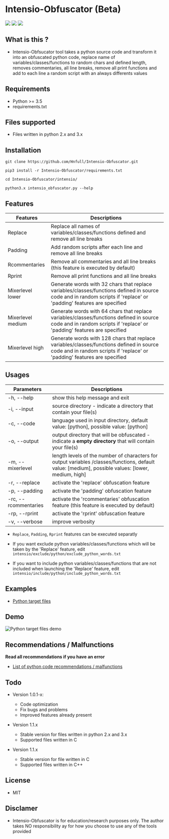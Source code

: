 # Intensio-Obfuscator (Beta)

![](https://img.shields.io/badge/Python->=3.5-blue.svg)
![](https://img.shields.io/badge/Version-1.0.4-green.svg)
![](https://img.shields.io/badge/Licence-MIT-red.svg)

## What is this ?
- Intensio-Obfsucator tool takes a python source code and transform it into an obfuscated python code, replace name of variables/classes/functions to random chars and defined length, removes commentaries, all line breaks, remove all print functions and add to each line a random script with an always differents values

## Requirements
- Python >= 3.5
- requirements.txt

## Files supported
- Files written in python 2.x and 3.x 

## Installation
`git clone https://github.com/Hnfull/Intensio-Obfuscator.git`

`pip3 install -r Intensio-Obfuscator/requirements.txt`

`cd Intensio-Obfuscator/intensio/`

`python3.x intensio_obfuscator.py --help`

## Features
| Features | Descriptions |
| ------ | ------ |
| Replace | Replace all names of variables/classes/functions defined and remove all line breaks |
| Padding | Add random scripts after each line and remove all line breaks |
| Rcommentaries | Remove all commentaries and all line breaks (this feature is executed by default) |
| Rprint | Remove all print functions and all line breaks |
| Mixerlevel lower | Generate words with 32 chars that replace variables/classes/functions defined in source code and in random scripts if 'replace' or 'padding' features are specified |
| Mixerlevel medium | Generate words with 64 chars that replace variables/classes/functions defined in source code and in random scripts if 'replace' or 'padding' features are specified|
| Mixerlevel high | Generate words with 128 chars that replace variables/classes/functions defined in source code and in random scripts if 'replace' or 'padding' features are specified |

## Usages
| Parameters | Descriptions |
| ------ | ------ |
| -h, --help | show this help message and exit |
| -i, --input  | source directory - indicate a directory that contain your file(s) |
| -c, --code | language used in input directory, default value: [python], possible value: [python] |
| -o, --output | output directory that will be obfuscated - indicate a **empty directory** that will contain your file(s) |
| -m, --mixerlevel | length levels of the number of characters for output variables /classes/functions, default value: [medium], possible values: [lower, medium, high] |
| -r, --replace | activate the 'replace' obfuscation feature |
| -p, --padding | activate the 'padding' obfuscation feature |
| -rc, --rcommentaries | activate the 'rcommentaries' obfuscation feature (this feature is executed by default) |
| -rp, --rprint | activate the 'rprint' obfuscation feature |
| -v, --verbose | improve verbosity |

- `Replace`, `Padding`, `Rprint` features can be executed separatly

- If you want exclude python variables/classes/functions which will be taken by the 'Replace' feature, edit `intensio/exclude/python/exclude_python_words.txt`

- If you want to include python variables/classes/functions that are not included when launching the 'Replace' feature, edit `intensio/include/python/include_python_words.txt`

## Examples
- [Python target files](https://github.com/Hnfull/Intensio-Obfuscator/blob/master/docs/examples/python_code_examples.md)

## Demo
![Python target files demo](https://github.com/Hnfull/Intensio-Obfuscator/blob/master/docs/demo/intensio_obfuscator_python_files.gif)

## Recommendations / Malfunctions
**Read all recommendations if you have an error**
- [List of python code recommendations / malfunctions](https://github.com/Hnfull/Intensio-Obfuscator/blob/master/docs/python_code_recommendations_malfunctions.md)
 
## Todo
- Version 1.0.1-x:
    - Code optimization
    - Fix bugs and problems
    - Improved features already present

- Version 1.1.x
    - Stable version for files written in python 2.x and 3.x
    - Supported files written in C

- Version 1.1.x
    - Stable version for file written in C
    - Supported files written in C++

## License
- MIT

## Disclamer
- Intensio-Obfuscator is for education/research purposes only. The author takes NO responsibility ay for how you choose to use any of the tools provided
